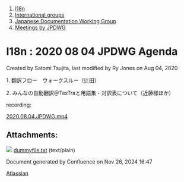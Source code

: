 1. [I18n](index.html)
2. [International groups](International-groups_22970373.html)
3. [Japanese Documentation Working Group](Japanese-Documentation-Working-Group_22970444.html)
4. [Meetings by JPDWG](Meetings-by-JPDWG_22970537.html)

# I18n : 2020 08 04 JPDWG Agenda

Created by Satomi Tsujita, last modified by Ry Jones on Aug 04, 2020

1\. 翻訳フロー　ウォークスルー（辻田）

2. みんなの自動翻訳＠TexTraと用語集・対訳表について（近藤様ほか）

recording:

[2020.08.04.JPDWG.mp4](#)

## Attachments:

![](images/icons/bullet_blue.gif) [dummyfile.txt](attachments/22970632/22971349.txt) (text/plain)

Document generated by Confluence on Nov 26, 2024 16:47

[Atlassian](http://www.atlassian.com/)
